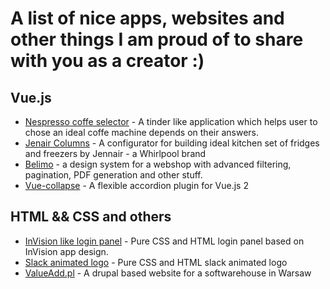 # A list of nice apps, websites and other things I am proud of to share with you as a creator :) 


## Vue.js
- [Nespresso coffe selector](https://www.nespresso.com/ch/de/nespresso-system-advisor) - A tinder like application which helps user to chose an ideal coffe machine depends on their answers.
- [Jenair Columns](https://www.jennair.ca/configure-your-columns/) - A configurator for building ideal kitchen set of fridges and freezers by Jennair - a Whirlpool brand
- [Belimo](http://belimo-v2.monto.dk/) - a design system for a webshop with advanced filtering, pagination, PDF generation and other stuff.
- [Vue-collapse](https://roszpun.github.io/vue-collapse/#/) - A flexible accordion plugin for Vue.js 2

## HTML && CSS and others
- [InVision like login panel](https://codepen.io/roszpun/pen/xwmzmx) - Pure CSS and HTML login panel based on InVision app design.
- [Slack animated logo](https://codepen.io/roszpun/pen/VapWQO) - Pure CSS and HTML slack animated logo 
- [ValueAdd.pl](https://valueadd.pl/) - A drupal based website for a softwarehouse in Warsaw
